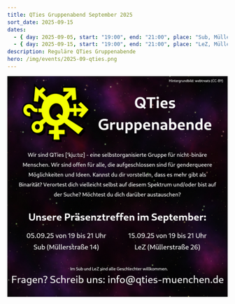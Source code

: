 ```yaml
---
title: QTies Gruppenabend September 2025
sort_date: 2025-09-15
dates:
  - { day: 2025-09-05, start: "19:00", end: "21:00", place: "Sub, Müllerstraße 14" }
  - { day: 2025-09-15, start: "19:00", end: "21:00", place: "LeZ, Müllerstraße 26" }
description: Reguläre QTies Gruppenabende
hero: /img/events/2025-09-qties.png
---
```


![](/img/events/2025-09-qties.png)
